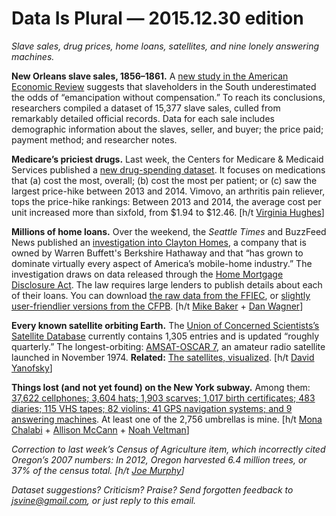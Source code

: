 Data Is Plural — 2015.12.30 edition
===================================

*Slave sales, drug prices, home loans, satellites, and nine lonely answering machines.*


__New Orleans slave sales, 1856–1861.__ A [new study in the American Economic Review](https://www.aeaweb.org/articles.php?doi=10.1257/aer.20131483) suggests that slaveholders in the South underestimated the odds of “emancipation without compensation.” To reach its conclusions, researchers compiled a dataset of 15,377 slave sales, culled from remarkably detailed official records. Data for each sale includes demographic information about the slaves, seller, and buyer; the price paid; payment method; and researcher notes.


__Medicare’s priciest drugs.__ Last week, the Centers for Medicare & Medicaid Services published a [new drug-spending dataset](https://www.cms.gov/Research-Statistics-Data-and-Systems/Statistics-Trends-and-Reports/Information-on-Prescription-Drugs/). It focuses on medications that (a) cost the most, overall; (b) cost the most per patient; or (c) saw the largest price-hike between 2013 and 2014. Vimovo, an arthritis pain reliever, tops the price-hike rankings: Between 2013 and 2014, the average cost per unit increased more than sixfold, from $1.94 to $12.46. [h/t [Virginia Hughes](https://twitter.com/virginiahughes)]


__Millions of home loans.__ Over the weekend, the *Seattle Times* and BuzzFeed News published an [investigation into Clayton Homes](http://www.buzzfeed.com/danielwagner/warren-buffetts-predatory-lender-charges-minorities-a-lot-mo), a company that is owned by Warren Buffett's Berkshire Hathaway and that “has grown to dominate virtually every aspect of America’s mobile-home industry.” The investigation draws on data released through the [Home Mortgage Disclosure Act](http://www.consumerfinance.gov/hmda/learn-more). The law requires large lenders to publish details about each of their loans. You can download [the raw data from the FFIEC](https://www.ffiec.gov/hmda/hmdaflat.htm), or [slightly user-friendlier versions from the CFPB](http://www.consumerfinance.gov/hmda/explore). [h/t [Mike Baker](https://twitter.com/bymikebaker) + [Dan Wagner](https://twitter.com/wagnerreports)]


__Every known satellite orbiting Earth.__ The [Union of Concerned Scientists’s Satellite Database](http://www.ucsusa.org/nuclear-weapons/space-weapons/satellite-database.html) currently contains 1,305 entries and is updated “roughly quarterly.” The longest-orbiting: [AMSAT-OSCAR 7](https://en.wikipedia.org/wiki/AMSAT-OSCAR_7), an amateur radio satellite launched in November 1974. __Related:__ [The satellites, visualized](http://qz.com/296941/interactive-graphic-every-active-satellite-orbiting-earth/). [h/t [David Yanofsky](https://twitter.com/YAN0/status/678953014535716864)]


__Things lost (and not yet found) on the New York subway.__ Among them: [37,622 cellphones; 3,604 hats; 1,903 scarves; 1,017 birth certificates; 483 diaries; 115 VHS tapes; 82 violins; 41 GPS navigation systems; and 9 answering machines](http://advisory.mtanyct.info/LPUWebServices/CurrentLostProperty.aspx). At least one of the 2,756 umbrellas is mine. [h/t [Mona Chalabi](http://fivethirtyeight.com/datalab/mta-new-york-lost-and-found-subway-most-common/) + [Allison McCann](https://github.com/atmccann/mta-lost-found/) + [Noah Veltman](https://twitter.com/veltman)]


*Correction to last week’s Census of Agriculture item, which incorrectly cited Oregon’s 2007 numbers: In 2012, Oregon harvested 6.4 million trees, or 37% of the census total. [h/t [Joe Murphy](https://twitter.com/joemurph)]*


*Dataset suggestions? Criticism? Praise? Send forgotten feedback to <jsvine@gmail.com>, or just reply to this email.*
